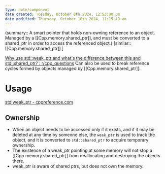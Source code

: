 ```yaml
---
type: note/component
date created: Tuesday, October 8th 2024, 12:53:00 pm
date modified: Thursday, October 10th 2024, 11:15:49 am
---
```

(summary:: A smart pointer that holds non-owning reference to an object. Managed by a [[Cpp.memory.shared_ptr]], and must be converted to a shared_ptr in order to access the referenced object.)
[similar:: [[Cpp.memory.shared_ptr]] ]

[Why use std::weak\_ptr and what's the difference between this and std::shared\_ptr? : r/cpp\_questions](https://www.reddit.com/r/cpp_questions/comments/qxe9p5/why_use_stdweak_ptr_and_whats_the_difference/)
Can also be used to break reference cycles formed by objects managed by [[Cpp.memory.shared_ptr]]. 

# Usage
 [std weak_ptr - cppreference.com](https://en.cppreference.com/w/cpp/memory/weak_ptr)

## Ownership
- When an object needs to be accessed only if it exists, and if it may be deleted at any time by someone else, the `weak_ptr` is used to track the object, and it is converted to `std::shared_ptr` to acquire temporary ownership.
- The existence of a weak_ptr pointing at some memory will not stop a [[Cpp.memory.shared_ptr]] from deallocating and destroying the objects there.
- weak_ptr is aware of shared ptrs, but does not own the memory.

